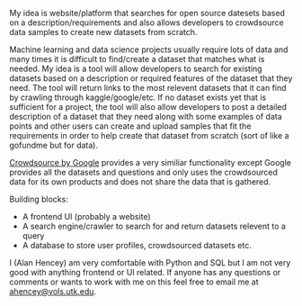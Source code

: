 My idea is website/platform that searches for open source datesets based on a description/requirements and also allows developers to
crowdsource data samples to create new datasets from scratch.

Machine learning and data science projects usually require lots of data and many times it is difficult to find/create a dataset
that matches what is needed.
My idea is a tool will allow developers to search for existing datasets based on a description or required features of the dataset that
they need.
The tool will return links to the most relevent datasets that it can find by crawling through kaggle/google/etc.
If no dataset exists yet that is sufficient for a project, the tool will also allow developers to post a detailed description of a
dataset that they need along with some examples of data points and other users can create and upload samples that fit the requirements
in order to help create that dataset from scratch (sort of like a gofundme but for data).

[Crowdsource by Google](https://crowdsource.google.com/about/) provides a very similiar functionality except Google provides all the
datasets and questions and only uses the crowdsourced data for its own products and does not share the data that is gathered.

Building blocks:
  - A frontend UI (probably a website)
  - A search engine/crawler to search for and return datasets relevent to a query
  - A database to store user profiles, crowdsourced datasets etc.

I (Alan Hencey) am very comfortable with Python and SQL but I am not very good with anything frontend or UI related.
If anyone has any questions or comments or wants to work with me on this feel free to email me at ahencey@vols.utk.edu.
